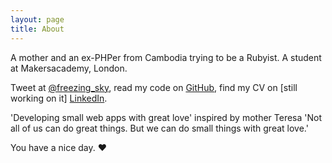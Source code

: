 ```yaml
---
layout: page
title: About
---
```

A mother and an ex-PHPer from Cambodia trying to be a Rubyist.
A student at Makersacademy, London.

Tweet at [@freezing_sky](http://twitter.com/freezing_sky), read my code on [GitHub](http://github.com/keomony), find my CV on [still working on it] [LinkedIn](https://www.linkedin.com/in/keomony-khun-682378129).

'Developing small web apps with great love' inspired by mother Teresa 'Not all of us can do great things. But we can do small things with great love.'

You have a nice day. ♥
